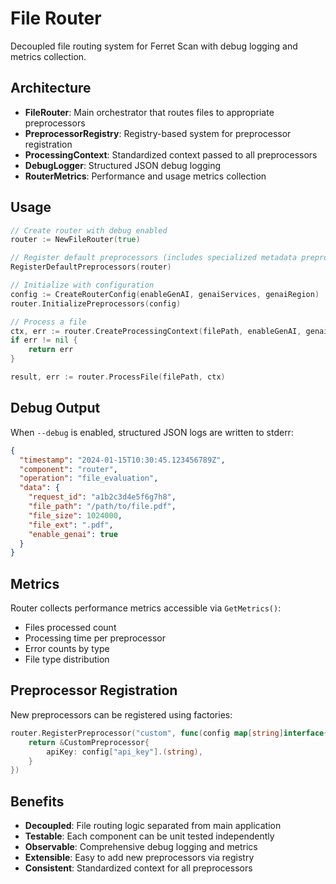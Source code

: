 # File Router

Decoupled file routing system for Ferret Scan with debug logging and metrics collection.

## Architecture

- **FileRouter**: Main orchestrator that routes files to appropriate preprocessors
- **PreprocessorRegistry**: Registry-based system for preprocessor registration
- **ProcessingContext**: Standardized context passed to all preprocessors
- **DebugLogger**: Structured JSON debug logging
- **RouterMetrics**: Performance and usage metrics collection

## Usage

```go
// Create router with debug enabled
router := NewFileRouter(true)

// Register default preprocessors (includes specialized metadata preprocessors)
RegisterDefaultPreprocessors(router)

// Initialize with configuration
config := CreateRouterConfig(enableGenAI, genaiServices, genaiRegion)
router.InitializePreprocessors(config)

// Process a file
ctx, err := router.CreateProcessingContext(filePath, enableGenAI, genaiServices, genaiRegion, debug)
if err != nil {
    return err
}

result, err := router.ProcessFile(filePath, ctx)
```

## Debug Output

When `--debug` is enabled, structured JSON logs are written to stderr:

```json
{
  "timestamp": "2024-01-15T10:30:45.123456789Z",
  "component": "router",
  "operation": "file_evaluation",
  "data": {
    "request_id": "a1b2c3d4e5f6g7h8",
    "file_path": "/path/to/file.pdf",
    "file_size": 1024000,
    "file_ext": ".pdf",
    "enable_genai": true
  }
}
```

## Metrics

Router collects performance metrics accessible via `GetMetrics()`:

- Files processed count
- Processing time per preprocessor
- Error counts by type
- File type distribution

## Preprocessor Registration

New preprocessors can be registered using factories:

```go
router.RegisterPreprocessor("custom", func(config map[string]interface{}) preprocessors.Preprocessor {
    return &CustomPreprocessor{
        apiKey: config["api_key"].(string),
    }
})
```

## Benefits

- **Decoupled**: File routing logic separated from main application
- **Testable**: Each component can be unit tested independently
- **Observable**: Comprehensive debug logging and metrics
- **Extensible**: Easy to add new preprocessors via registry
- **Consistent**: Standardized context for all preprocessors
